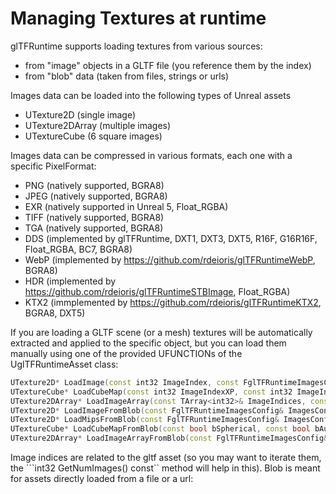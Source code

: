 # Managing Textures at runtime

glTFRuntime supports loading textures from various sources:

* from "image" objects in a GLTF file (you reference them by the index)
* from "blob" data (taken from files, strings or urls)

Images data can be loaded into the following types of Unreal assets

* UTexture2D (single image)
* UTexture2DArray (multiple images)
* UTextureCube (6 square images)

Images data can be compressed in various formats, each one with a specific PixelFormat:

* PNG (natively supported, BGRA8)
* JPEG (natively supported, BGRA8)
* EXR (natively supported in Unreal 5, Float_RGBA)
* TIFF (natively supported, BGRA8)
* TGA (natively supported, BGRA8)
* DDS (implemented by glTFRuntime, DXT1, DXT3, DXT5, R16F, G16R16F, Float_RGBA, BC7, BGRA8)
* WebP (implemented by https://github.com/rdeioris/glTFRuntimeWebP, BGRA8)
* HDR (implemented by https://github.com/rdeioris/glTFRuntimeSTBImage, Float_RGBA)
* KTX2 (immplemented by https://github.com/rdeioris/glTFRuntimeKTX2, BGRA8, DXT5)

If you are loading a GLTF scene (or a mesh) textures will be automatically extracted and applied to the specific object, but you can load them manually
using one of the provided UFUNCTIONs of the UglTFRuntimeAsset class:

```cpp
UTexture2D* LoadImage(const int32 ImageIndex, const FglTFRuntimeImagesConfig& ImagesConfig);
UTextureCube* LoadCubeMap(const int32 ImageIndexXP, const int32 ImageIndexXN, const int32 ImageIndexYP, const int32 ImageIndexYN, const int32 ImageIndexZP, const int32 ImageIndexZN, const bool bAutoRotate, const FglTFRuntimeImagesConfig& ImagesConfig);
UTexture2DArray* LoadImageArray(const TArray<int32>& ImageIndices, const FglTFRuntimeImagesConfig& ImagesConfig);
UTexture2D* LoadImageFromBlob(const FglTFRuntimeImagesConfig& ImagesConfig);
UTexture2D* LoadMipsFromBlob(const FglTFRuntimeImagesConfig& ImagesConfig);
UTextureCube* LoadCubeMapFromBlob(const bool bSpherical, const bool bAutoRotate, const FglTFRuntimeImagesConfig& ImagesConfig);
UTexture2DArray* LoadImageArrayFromBlob(const FglTFRuntimeImagesConfig& ImagesConfig);
```

Image indices are related to the gltf asset (so you may want to iterate them, the ```int32 GetNumImages() const`` method will help in this).
Blob is meant for assets directly loaded from a file or a url:


